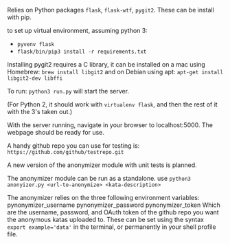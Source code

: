 Relies on Python packages `flask`, `flask-wtf`, `pygit2`. These can be install with pip.


to set up virtual environment, assuming python 3:
* `pyvenv flask`
* `flask/bin/pip3 install -r requirements.txt`


Installing pygit2 requires a C library, it can be installed on a mac using
Homebrew: `brew install libgit2` and on
Debian using apt: `apt-get install libgit2-dev libffi`

To run: `python3 run.py` will start the server.

(For Python 2, it should work with `virtualenv flask`, and then the rest of it
with the 3's taken out.)

With the server running, navigate in your browser to localhost:5000. The webpage should be ready for use.

A handy github repo you can use for testing is: `https://github.com/github/testrepo.git`

A new version of the anonymizer module with unit tests is planned.

The anonymizer module can be run as a standalone. use `python3 anonyizer.py <url-to-anonymize> <kata-description>`

The anonymizer relies on the three following environment variables:
pynonymizer_username
pynonymizer_password
pynonymizer_token
Which are the username, password, and OAuth token of the github repo you want the anonymous katas uploaded to.
These can be set using the syntax `export example='data'` in the terminal, or permanently in your shell profile file.
